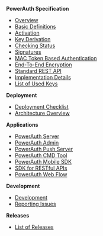 **PowerAuth Specification**

- [Overview](./PowerAuth-Specification.md)
- [Basic Definitions](./Basic-Definitions.md)
- [Activation](./Activation.md)
- [Key Derivation](./Key-Derivation.md)
- [Checking Status](./Activation-Status.md)
- [Signatures](./Computing-and-Validating-Signatures.md)
- [MAC Token Based Authentication](./MAC-Token-Based-Authentication.md)
- [End-To-End Encryption](./End-To-End-Encryption.md)
- [Standard REST API](./Standard-RESTful-API.md)
- [Implementation Details](./Implementation-Notes.md)
- [List of Used Keys](./List-of-Used-Keys.md)

**Deployment**

- [Deployment Checklist](./Deployment-Checklist.md)
- [Architecture Overview](./Architecture-Overview.md)

**Applications**

- [PowerAuth Server](https://github.com/wultra/powerauth-server)
- [PowerAuth Admin](https://github.com/wultra/powerauth-admin)
- [PowerAuth Push Server](https://github.com/wultra/powerauth-push-server)
- [PowerAuth CMD Tool](https://github.com/wultra/powerauth-cmd-tool)
- [PowerAuth Mobile SDK](https://github.com/wultra/powerauth-mobile-sdk)
- [SDK for RESTful APIs](https://github.com/wultra/powerauth-restful-integration)
- [PowerAuth Web Flow](https://github.com/wultra/powerauth-webflow)

**Development**

- [Development](./Development.md)
- [Reporting Issues](./Reporting-Issues.md)

**Releases**

- [List of Releases](./Releases.md)
